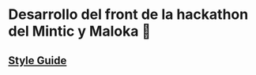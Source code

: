 # Desarrollo del front de la hackathon del Mintic y Maloka 👴

## [Style Guide](https://www.canva.com/design/DAEsWGtWp1s/jCzOn2HHsutiIpGTR6aW6Q/view#1)
